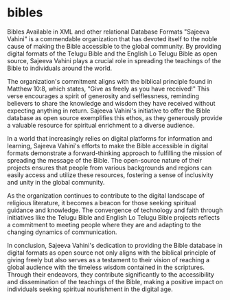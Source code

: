 # bibles
Bibles Available in XML and other relational Database Formats
"Sajeeva Vahini" is a commendable organization that has devoted itself to the noble cause of making the Bible accessible to the global community. By providing digital formats of the Telugu Bible and the English Lo Telugu Bible as open source, Sajeeva Vahini plays a crucial role in spreading the teachings of the Bible to individuals around the world.

The organization's commitment aligns with the biblical principle found in Matthew 10:8, which states, "Give as freely as you have received!" This verse encourages a spirit of generosity and selflessness, reminding believers to share the knowledge and wisdom they have received without expecting anything in return. Sajeeva Vahini's initiative to offer the Bible database as open source exemplifies this ethos, as they generously provide a valuable resource for spiritual enrichment to a diverse audience.

In a world that increasingly relies on digital platforms for information and learning, Sajeeva Vahini's efforts to make the Bible accessible in digital formats demonstrate a forward-thinking approach to fulfilling the mission of spreading the message of the Bible. The open-source nature of their projects ensures that people from various backgrounds and regions can easily access and utilize these resources, fostering a sense of inclusivity and unity in the global community.

As the organization continues to contribute to the digital landscape of religious literature, it becomes a beacon for those seeking spiritual guidance and knowledge. The convergence of technology and faith through initiatives like the Telugu Bible and English Lo Telugu Bible projects reflects a commitment to meeting people where they are and adapting to the changing dynamics of communication.

In conclusion, Sajeeva Vahini's dedication to providing the Bible database in digital formats as open source not only aligns with the biblical principle of giving freely but also serves as a testament to their vision of reaching a global audience with the timeless wisdom contained in the scriptures. Through their endeavors, they contribute significantly to the accessibility and dissemination of the teachings of the Bible, making a positive impact on individuals seeking spiritual nourishment in the digital age.
